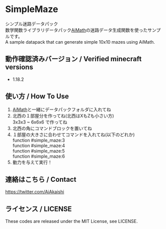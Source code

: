 # SimpleMaze

シンプル迷路データパック  
数学関数ライブラリデータパック[AiMath](https://github.com/Ai-Akaishi/AiMath)の迷路データ生成関数を使ったサンプルです。  
A sample datapack that can generate simple 10x10 mazes using AiMath.

## 動作確認済みバージョン / Verified minecraft versions

- 1.18.2

## 使い方 / How To Use

1. [AiMath](https://github.com/Ai-Akaishi/AiMath)と一緒にデータパックフォルダに入れてね
2. 北西の１部屋分を作ってね(北西はXもZも小さい方)  
3x3x3 ~ 6x6x6 で作ってね
3. 北西の角にコマンドブロックを置いてね
4. １部屋の大きさに合わせてコマンドを入れてね(以下のどれか)  
function #simple_maze:3  
function #simple_maze:4  
function #simple_maze:5  
function #simple_maze:6
5. 動力を与えて実行！

## 連絡はこちら / Contact

<https://twitter.com/AiAkaishi>

## ライセンス / LICENSE

These codes are released under the MIT License, see LICENSE.
